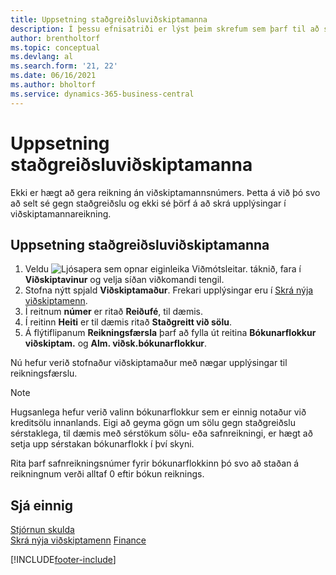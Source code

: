 ```yaml
---
title: Uppsetning staðgreiðsluviðskiptamanna
description: Í þessu efnisatriði er lýst þeim skrefum sem þarf til að setja upp reikning með númeri viðskiptavinar fyrir viðskiptavini sem greiða með reiðufé.
author: brentholtorf
ms.topic: conceptual
ms.devlang: al
ms.search.form: '21, 22'
ms.date: 06/16/2021
ms.author: bholtorf
ms.service: dynamics-365-business-central
---
```

# Uppsetning staðgreiðsluviðskiptamanna

Ekki er hægt að gera reikning án viðskiptamannsnúmers. Þetta á við þó svo að selt sé gegn staðgreiðslu og ekki sé þörf á að skrá upplýsingar í viðskiptamannareikning.  

## Uppsetning staðgreiðsluviðskiptamanna

1. Veldu ![Ljósapera sem opnar eiginleika Viðmótsleitar.](media/ui-search/search_small.png "Segðu mér hvað þú vilt gera") táknið, fara í **Viðskiptavinur** og velja síðan viðkomandi tengil.  
2. Stofna nýtt spjald **Viðskiptamaður**. Frekari upplýsingar eru í [Skrá nýja viðskiptamenn](sales-how-register-new-customers.md).
3. Í reitnum **númer** er ritað **Reiðufé**, til dæmis.  
4. Í reitinn **Heiti** er til dæmis ritað **Staðgreitt við sölu**.  
5. Á flýtiflipanum **Reikningsfærsla** þarf að fylla út reitina **Bókunarflokkur viðskiptam.** og **Alm. viðsk.bókunarflokkur**.  

 Nú hefur verið stofnaður viðskiptamaður með nægar upplýsingar til reikningsfærslu.  

> [!NOTE]  
> Hugsanlega hefur verið valinn bókunarflokkur sem er einnig notaður við kreditsölu innanlands. Eigi að geyma gögn um sölu gegn staðgreiðslu sérstaklega, til dæmis með sérstökum sölu- eða safnreikningi, er hægt að setja upp sérstakan bókunarflokk í því skyni.  
>
> Rita þarf safnreikningsnúmer fyrir bókunarflokkinn þó svo að staðan á reikningnum verði alltaf 0 eftir bókun reiknings.  

## Sjá einnig

[Stjórnun skulda](receivables-manage-receivables.md)  
[Skrá nýja viðskiptamenn](sales-how-register-new-customers.md)
[Finance](finance.md)  



[!INCLUDE[footer-include](includes/footer-banner.md)]
